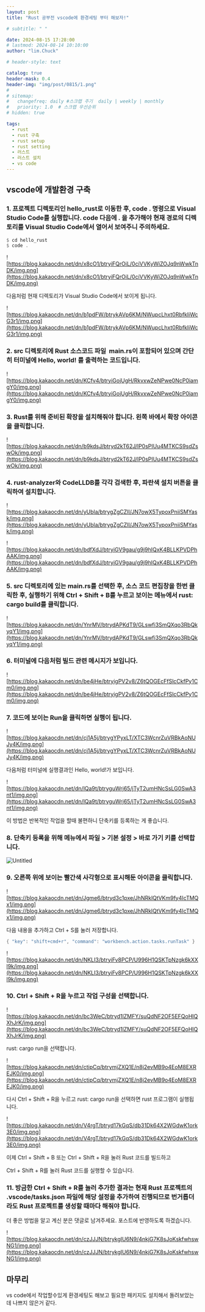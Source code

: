 ```yaml
---
layout: post
title: "Rust 공부전 vscode에 환경세팅 부터 해보자!"

# subtitle: " "

date: 2024-08-15 17:28:00
# lastmod: 2024-08-14 10:10:00
author: "lim.Chuck"

# header-style: text

catalog: true
header-mask: 0.4
header-img: "img/post/0815/1.png"
#
# sitemap:
#   changefreq: daily #스크랩 주기  daily | weekly | monthly
#   priority: 1.0  # 스크랩 우선순위
# hidden: true

tags:
  - rust
  - rust 구축
  - rust setup
  - rust setting
  - 러스트
  - 러스트 설치
  - vs code
---
```


## vscode에 개발환경 구축

### 1. 프로젝트 디렉토리인 hello_rust로 이동한 후, code . 명령으로 Visual Studio Code를 실행합니다. code 다음에 . 을 추가해야 현재 경로의 디렉토리를 Visual Studio Code에서 열어서 보여주니 주의하세요.

```rust
$ cd hello_rust
$ code .
```

![https://blog.kakaocdn.net/dn/x8cO1/btryiFQrOiL/0ciVVKyWiZOJq9nWwkTnDK/img.png](https://blog.kakaocdn.net/dn/x8cO1/btryiFQrOiL/0ciVVKyWiZOJq9nWwkTnDK/img.png)

다음처럼 현재 디렉토리가 Visual Studio Code에서 보이게 됩니다.

![https://blog.kakaocdn.net/dn/b1pdFW/btrykAVp6KM/NWupcLhxt0RbfkIiWcG3r1/img.png](https://blog.kakaocdn.net/dn/b1pdFW/btrykAVp6KM/NWupcLhxt0RbfkIiWcG3r1/img.png)

### 2. src 디렉토리에 Rust 소스코드 파일  main.rs이 포함되어 있으며 간단히 터미널에 Hello, world! 를 출력하는 코드입니다.

![https://blog.kakaocdn.net/dn/KCfv4/btryiGojUgH/RkvxwZeNPwe0NcP0iamgY0/img.png](https://blog.kakaocdn.net/dn/KCfv4/btryiGojUgH/RkvxwZeNPwe0NcP0iamgY0/img.png)

### 3. Rust를 위해 준비된 확장을 설치해줘야 합니다. 왼쪽 바에서 확장 아이콘을 클릭합니다.

![https://blog.kakaocdn.net/dn/b9kdsJ/btryd2kT62J/lP0sPIUu4MTKCS9sdZswOk/img.png](https://blog.kakaocdn.net/dn/b9kdsJ/btryd2kT62J/lP0sPIUu4MTKCS9sdZswOk/img.png)

### 4. rust-analyzer와 CodeLLDB를 각각 검색한 후, 파란색 설치 버튼을 클릭하여 설치합니다.

![https://blog.kakaocdn.net/dn/yUbla/btrygZgCZlI/JN7owX5TypoxPniiSMYask/img.png](https://blog.kakaocdn.net/dn/yUbla/btrygZgCZlI/JN7owX5TypoxPniiSMYask/img.png)

![https://blog.kakaocdn.net/dn/bdfXdJ/btryiGV9gau/g9j9hIQxK4BLLKPVDPhAAK/img.png](https://blog.kakaocdn.net/dn/bdfXdJ/btryiGV9gau/g9j9hIQxK4BLLKPVDPhAAK/img.png)

### 5. src 디렉토리에 있는 main.rs를 선택한 후, 소스 코드 편집창을 한번 클릭한 후, 실행하기 위해 Ctrl + Shift + B를 누르고 보이는 메뉴에서 rust: cargo build를 클릭합니다.

![https://blog.kakaocdn.net/dn/YnrMV/btrydAPKdT9/GLswfi3SmQXqo3RbQkyqY1/img.png](https://blog.kakaocdn.net/dn/YnrMV/btrydAPKdT9/GLswfi3SmQXqo3RbQkyqY1/img.png)

### 6. 터미널에 다음처럼 빌드 관련 메시지가 보입니다.

![https://blog.kakaocdn.net/dn/be4jHe/btryigPV2v8/Z6tQOGEcFfSlcCkfPy1Cm0/img.png](https://blog.kakaocdn.net/dn/be4jHe/btryigPV2v8/Z6tQOGEcFfSlcCkfPy1Cm0/img.png)

### 7. 코드에 보이는 Run을 클릭하면 실행이 됩니다.

![https://blog.kakaocdn.net/dn/cj1A5j/btrygYPyxLT/XTC3WcnrZuVRBkAoNUJy4K/img.png](https://blog.kakaocdn.net/dn/cj1A5j/btrygYPyxLT/XTC3WcnrZuVRBkAoNUJy4K/img.png)

다음처럼 터미널에 실행결과인 Hello, world!가 보입니다.

![https://blog.kakaocdn.net/dn/lQa9t/btryguWrj65/jTyT2umHNcSsLG0SwA3nt1/img.png](https://blog.kakaocdn.net/dn/lQa9t/btryguWrj65/jTyT2umHNcSsLG0SwA3nt1/img.png)

이 방법은 반복적인 작업을 할때 불편하니 단축키를 등록하는 게 좋습니다.

### 8. 단축키 등록을 위해 메뉴에서 파일 > 기본 설정 > 바로 가기 키를 선택합니다.

![Untitled](/img/post/0815/1.png)

### 9. 오른쪽 위에 보이는 빨간색 사각형으로 표시해둔 아이콘을 클릭합니다.

![https://blog.kakaocdn.net/dn/Jgme6/btryd3c1pxe/JhNRklQtVKm9fy4IcTMQx1/img.png](https://blog.kakaocdn.net/dn/Jgme6/btryd3c1pxe/JhNRklQtVKm9fy4IcTMQx1/img.png)

다음 내용을 추가하고 Ctrl + S를 눌러 저장합니다.

```rust
{ "key": "shift+cmd+r", "command": "workbench.action.tasks.runTask" }
```

![https://blog.kakaocdn.net/dn/NKLI3/btryiFv8PCP/U996H1QSKTpNzgk6kXXl9k/img.png](https://blog.kakaocdn.net/dn/NKLI3/btryiFv8PCP/U996H1QSKTpNzgk6kXXl9k/img.png)

### 10. Ctrl + Shift + R을 누르고 작업 구성을 선택합니다.

![https://blog.kakaocdn.net/dn/bc3WeC/btryd1lZMFY/suQdNF2OF5EFQoHIQXhJrK/img.png](https://blog.kakaocdn.net/dn/bc3WeC/btryd1lZMFY/suQdNF2OF5EFQoHIQXhJrK/img.png)

rust: cargo run을 선택합니다.

![https://blog.kakaocdn.net/dn/ctipCq/btrymjZXQ1E/n8j2evMB9o4EoM8EXREJK0/img.png](https://blog.kakaocdn.net/dn/ctipCq/btrymjZXQ1E/n8j2evMB9o4EoM8EXREJK0/img.png)

다시 Ctrl + Shift + R을 누르고 rust: cargo run을 선택하면 rust 프로그램이 실행됩니다.

![https://blog.kakaocdn.net/dn/V4rgT/btryd17kGqS/db31Dk64X2WGdwK1ork3E0/img.png](https://blog.kakaocdn.net/dn/V4rgT/btryd17kGqS/db31Dk64X2WGdwK1ork3E0/img.png)

이제 Ctrl + Shift + B 또는 Ctrl + Shift + R을 눌러 Rust 코드를 빌드하고

Ctrl + Shift + R를 눌러 Rust 코드를 실행할 수 있습니다.

### 11. 방금한 Ctrl + Shift + R를 눌러 추가한 결과는 현재 Rust 프로젝트의 .vscode/tasks.json 파일에 해당 설정을 추가하여 진행되므로 번거롭더라도 Rust 프로젝트를 생성할 때마다 해줘야 합니다.

더 좋은 방법을 알고 계신 분은 댓글로 남겨주세요. 포스트에 반영하도록 하겠습니다.

![https://blog.kakaocdn.net/dn/czJJJN/btrykgIU6N9/4nkjG7K8sJoKskfwhswNG1/img.png](https://blog.kakaocdn.net/dn/czJJJN/btrykgIU6N9/4nkjG7K8sJoKskfwhswNG1/img.png)

## 마무리

vs code에서 작업할수있게 환경세팅도 해보고 필요한 패키지도 설치해서 돌려보았는데 나쁘지 않은거 같다.
